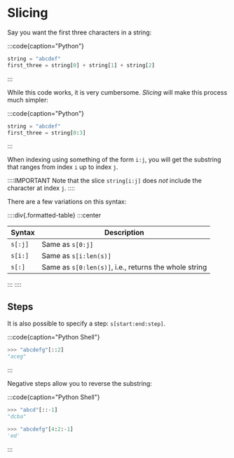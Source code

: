 # Slicing

Say you want the first three characters in a string:

:::code{caption="Python"}

```python
string = "abcdef"
first_three = string[0] + string[1] + string[2]
```

:::

While this code works, it is very cumbersome.
*Slicing* will make this process much simpler:

:::code{caption="Python"}

```python
string = "abcdef"
first_three = string[0:3]
```

:::

When indexing using something of the form `i:j`, you will get the substring that ranges from index `i` up to index `j`.

::::IMPORTANT
Note that the slice `string[i:j]` does *not* include the character at index `j`.
::::

There are a few variations on this syntax:

::::div{.formatted-table}
:::center

| Syntax | Description |
| ------ | ----------- |
| `s[:j]` | Same as `s[0:j]` |
| `s[i:]` | Same as `s[i:len(s)]` |
| `s[:]` | Same as `s[0:len(s)]`, i.e., returns the whole string |

:::
::::

## Steps

It is also possible to specify a step: `s[start:end:step]`.

:::code{caption="Python Shell"}

```python
>>> "abcdefg"[::2]
"aceg"
```

:::

Negative steps allow you to reverse the substring:

:::code{caption="Python Shell"}

```python
>>> "abcd"[::-1]
"dcba"

>>> "abcdefg"[4:2:-1]
'ed'
```

:::

